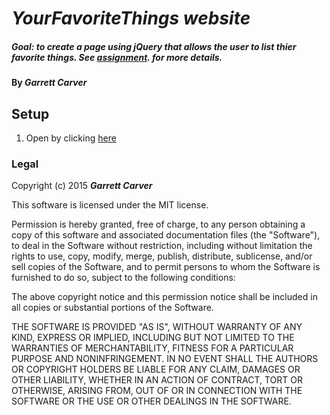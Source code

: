# _YourFavoriteThings website_

##### _Goal: to create a page using jQuery that allows the user to list thier favorite things.  See [assignment](https://www.learnhowtoprogram.com/lessons/jquery-code-review). for more details._

#### By _**Garrett Carver**_

## Setup

1. Open by clicking [here](https://gariti.github.io/YourFavoriteThings-jQuery)

### Legal

Copyright (c) 2015 **_Garrett Carver_**

This software is licensed under the MIT license.

Permission is hereby granted, free of charge, to any person obtaining a copy
of this software and associated documentation files (the "Software"), to deal
in the Software without restriction, including without limitation the rights
to use, copy, modify, merge, publish, distribute, sublicense, and/or sell
copies of the Software, and to permit persons to whom the Software is
furnished to do so, subject to the following conditions:

The above copyright notice and this permission notice shall be included in
all copies or substantial portions of the Software.

THE SOFTWARE IS PROVIDED "AS IS", WITHOUT WARRANTY OF ANY KIND, EXPRESS OR
IMPLIED, INCLUDING BUT NOT LIMITED TO THE WARRANTIES OF MERCHANTABILITY,
FITNESS FOR A PARTICULAR PURPOSE AND NONINFRINGEMENT. IN NO EVENT SHALL THE
AUTHORS OR COPYRIGHT HOLDERS BE LIABLE FOR ANY CLAIM, DAMAGES OR OTHER
LIABILITY, WHETHER IN AN ACTION OF CONTRACT, TORT OR OTHERWISE, ARISING FROM,
OUT OF OR IN CONNECTION WITH THE SOFTWARE OR THE USE OR OTHER DEALINGS IN
THE SOFTWARE.